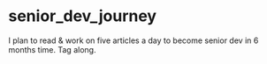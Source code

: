 # senior_dev_journey
I plan to read &amp; work on five articles a day to become senior dev in 6 months time. Tag along.
